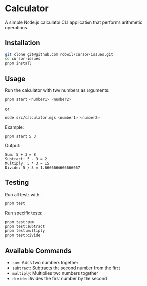 # Calculator

A simple Node.js calculator CLI application that performs arithmetic operations.

## Installation

```bash
git clone git@github.com:robwil/cursor-issues.git
cd cursor-issues
pnpm install
```

## Usage

Run the calculator with two numbers as arguments:

```bash
pnpm start <number1> <number2>
```

or

```bash
node src/calculator.mjs <number1> <number2>
```

Example:

```bash
pnpm start 5 3
```

Output:
```
Sum: 5 + 3 = 8
Subtract: 5 - 3 = 2
Multiply: 5 * 3 = 15
Divide: 5 / 3 = 1.6666666666666667
```

## Testing

Run all tests with:

```bash
pnpm test
```

Run specific tests:

```bash
pnpm test:sum
pnpm test:subtract
pnpm test:multiply
pnpm test:divide
```

## Available Commands

- `sum`: Adds two numbers together
- `subtract`: Subtracts the second number from the first 
- `multiply`: Multiplies two numbers together
- `divide`: Divides the first number by the second 
